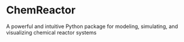 # ChemReactor
A powerful and intuitive Python package for modeling, simulating, and visualizing chemical reactor systems
